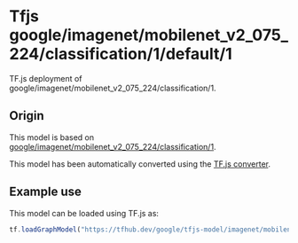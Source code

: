 # Tfjs google/imagenet/mobilenet_v2_075_224/classification/1/default/1
TF.js deployment of google/imagenet/mobilenet_v2_075_224/classification/1.

<!-- parent-model: google/imagenet/mobilenet_v2_075_224/classification/1 -->

## Origin

This model is based on [google/imagenet/mobilenet_v2_075_224/classification/1](https://tfhub.dev/google/imagenet/mobilenet_v2_075_224/classification/1).

This model has been automatically converted using the [TF.js converter](https://github.com/tensorflow/tfjs/tree/master/tfjs-converter).

## Example use
This model can be loaded using TF.js as:

```javascript
tf.loadGraphModel("https://tfhub.dev/google/tfjs-model/imagenet/mobilenet_v2_075_224/classification/1/default/1", { fromTFHub: true })
```
